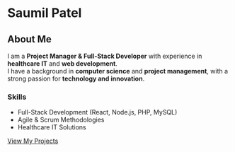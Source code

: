 # Saumil Patel

## About Me  
I am a **Project Manager & Full-Stack Developer** with experience in **healthcare IT** and **web development**.  
I have a background in **computer science** and **project management**, with a strong passion for **technology and innovation**.  

### Skills  
- Full-Stack Development (React, Node.js, PHP, MySQL)  
- Agile & Scrum Methodologies  
- Healthcare IT Solutions  

[View My Projects](projects.md)
